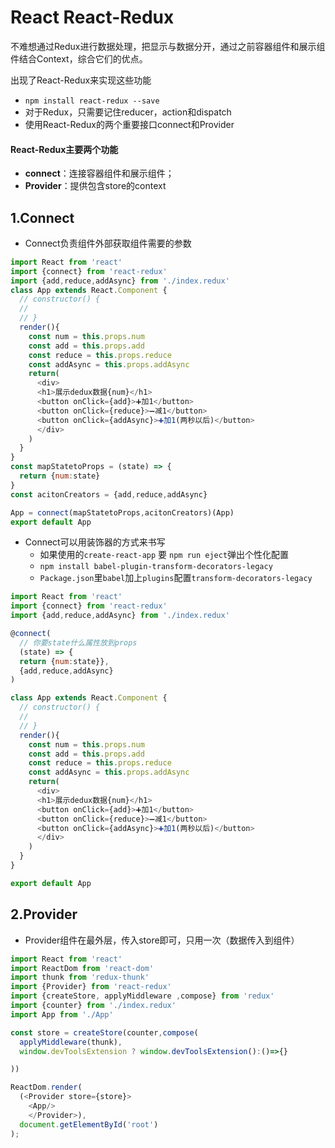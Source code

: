 # React React-Redux

不难想通过Redux进行数据处理，把显示与数据分开，通过之前容器组件和展示组件结合Context，综合它们的优点。

出现了React-Redux来实现这些功能

* `npm install react-redux --save`
* 对于Redux，只需要记住reducer，action和dispatch
* 使用React-Redux的两个重要接口connect和Provider

#### React-Redux主要两个功能

* **connect**：连接容器组件和展示组件；
* **Provider**：提供包含store的context

## 1.Connect

* Connect负责组件外部获取组件需要的参数

```js
import React from 'react'
import {connect} from 'react-redux'
import {add,reduce,addAsync} from './index.redux'
class App extends React.Component {
  // constructor() {
  //
  // }
  render(){
    const num = this.props.num
    const add = this.props.add
    const reduce = this.props.reduce
    const addAsync = this.props.addAsync
    return(
      <div>
      <h1>展示dedux数据{num}</h1>
      <button onClick={add}>➕加1</button>
      <button onClick={reduce}>➖减1</button>
      <button onClick={addAsync}>➕加1(两秒以后)</button>
      </div>
    )
  }
}
const mapStatetoProps = (state) => {
  return {num:state}
}
const acitonCreators = {add,reduce,addAsync}

App = connect(mapStatetoProps,acitonCreators)(App)
export default App
```

* Connect可以用装饰器的方式来书写
  * 如果使用的`create-react-app` 要 `npm run eject`弹出个性化配置
  * `npm install babel-plugin-transform-decorators-legacy`
  * `Package.json`里`babel`加上`plugins`配置`transform-decorators-legacy`

```js
import React from 'react'
import {connect} from 'react-redux'
import {add,reduce,addAsync} from './index.redux'

@connect(
  // 你要state什么属性放到props
  (state) => {
  return {num:state}},
  {add,reduce,addAsync}
)

class App extends React.Component {
  // constructor() {
  //
  // }
  render(){
    const num = this.props.num
    const add = this.props.add
    const reduce = this.props.reduce
    const addAsync = this.props.addAsync
    return(
      <div>
      <h1>展示dedux数据{num}</h1>
      <button onClick={add}>➕加1</button>
      <button onClick={reduce}>➖减1</button>
      <button onClick={addAsync}>➕加1(两秒以后)</button>
      </div>
    )
  }
}

export default App
```

## 2.Provider

* Provider组件在最外层，传入store即可，只用一次（数据传入到组件）

```js
import React from 'react'
import ReactDom from 'react-dom'
import thunk from 'redux-thunk'
import {Provider} from 'react-redux'
import {createStore, applyMiddleware ,compose} from 'redux'
import {counter} from './index.redux'
import App from './App'

const store = createStore(counter,compose(
  applyMiddleware(thunk),
  window.devToolsExtension ? window.devToolsExtension():()=>{}

))

ReactDom.render(
  (<Provider store={store}>
    <App/>
    </Provider>),
  document.getElementById('root')
);
```



